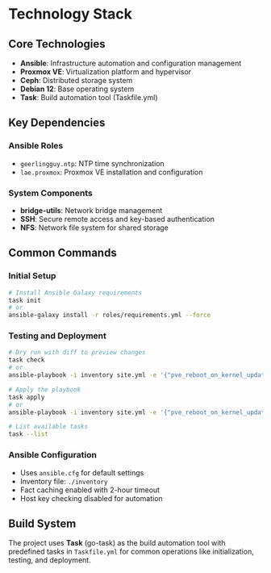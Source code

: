 # Technology Stack

## Core Technologies

- **Ansible**: Infrastructure automation and configuration management
- **Proxmox VE**: Virtualization platform and hypervisor
- **Ceph**: Distributed storage system
- **Debian 12**: Base operating system
- **Task**: Build automation tool (Taskfile.yml)

## Key Dependencies

### Ansible Roles
- `geerlingguy.ntp`: NTP time synchronization
- `lae.proxmox`: Proxmox VE installation and configuration

### System Components
- **bridge-utils**: Network bridge management
- **SSH**: Secure remote access and key-based authentication
- **NFS**: Network file system for shared storage

## Common Commands

### Initial Setup
```bash
# Install Ansible Galaxy requirements
task init
# or
ansible-galaxy install -r roles/requirements.yml --force
```

### Testing and Deployment
```bash
# Dry run with diff to preview changes
task check
# or
ansible-playbook -i inventory site.yml -e '{"pve_reboot_on_kernel_update": true}' --check --diff

# Apply the playbook
task apply
# or
ansible-playbook -i inventory site.yml -e '{"pve_reboot_on_kernel_update": true}'

# List available tasks
task --list
```

### Ansible Configuration
- Uses `ansible.cfg` for default settings
- Inventory file: `./inventory`
- Fact caching enabled with 2-hour timeout
- Host key checking disabled for automation

## Build System

The project uses **Task** (go-task) as the build automation tool with predefined tasks in `Taskfile.yml` for common operations like initialization, testing, and deployment.